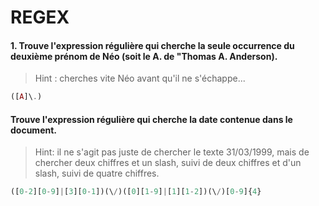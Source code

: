 # REGEX

#### 1. Trouve l'expression régulière qui cherche la seule occurrence du deuxième prénom de Néo (soit le A. de "Thomas A. Anderson). 
> Hint : cherches vite Néo avant qu'il ne s'échappe...

``` php
([A]\.)
```

#### Trouve l'expression régulière qui cherche la date contenue dans le document.
> Hint: il ne s'agit pas juste de chercher le texte 31/03/1999, mais de chercher deux chiffres et un slash, suivi de deux chiffres et d'un slash, suivi de quatre chiffres.

``` php
([0-2][0-9]|[3][0-1])(\/)([0][1-9]|[1][1-2])(\/)[0-9]{4}
```

